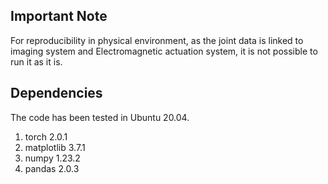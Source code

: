## Important Note
For reproducibility in physical environment, as the joint data is linked to imaging system and Electromagnetic actuation system, it is not possible to run it as it is.

## Dependencies
The code has been tested in Ubuntu 20.04.
1. torch	2.0.1	
2. matplotlib	3.7.1
3. numpy	1.23.2
4. pandas	2.0.3
